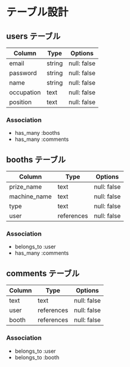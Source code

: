 # テーブル設計

## users テーブル

| Column     | Type   | Options     |
| ---------- | ------ | ----------- |
| email      | string | null: false |
| password   | string | null: false |
| name       | string | null: false |
| occupation | text   | null: false |
| position   | text   | null: false |

### Association

- has_many :booths
- has_many :comments

## booths テーブル

| Column       | Type       | Options     |
| ------------ | ---------- | ----------- |
| prize_name   | text       | null: false |
| machine_name | text       | null: false |
| type         | text       | null: false |
| user         | references | null: false |

### Association

- belongs_to :user
- has_many :comments

## comments テーブル

| Column | Type       | Options     |
| ------ | ---------- | ----------- |
| text   | text       | null: false |
| user   | references | null: false |
| booth  | references | null: false |

### Association

- belongs_to :user
- belongs_to :booth
